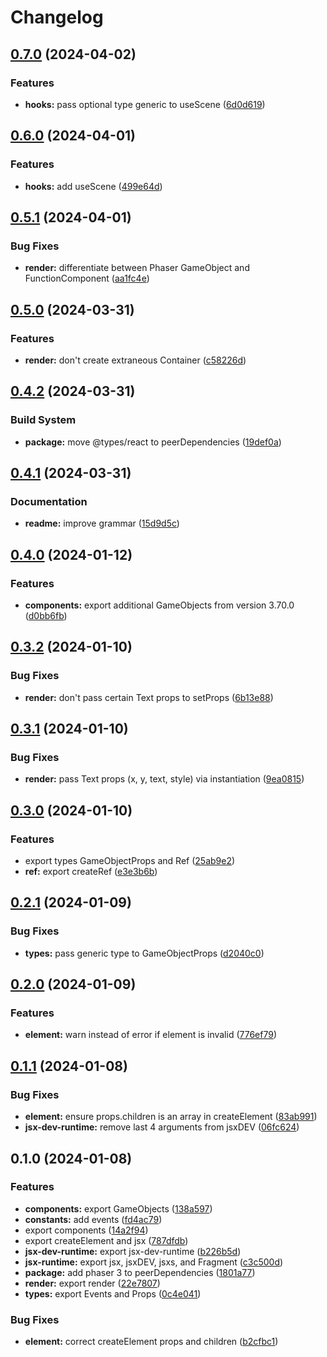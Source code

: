 # Changelog

## [0.7.0](https://github.com/remarkablegames/phaser-jsx/compare/v0.6.0...v0.7.0) (2024-04-02)


### Features

* **hooks:** pass optional type generic to useScene ([6d0d619](https://github.com/remarkablegames/phaser-jsx/commit/6d0d619e3158429be34c86ec1f107bb9bdc964d8))

## [0.6.0](https://github.com/remarkablegames/phaser-jsx/compare/v0.5.1...v0.6.0) (2024-04-01)


### Features

* **hooks:** add useScene ([499e64d](https://github.com/remarkablegames/phaser-jsx/commit/499e64dbcdd953b075a00b98d983983ac0c9421d))

## [0.5.1](https://github.com/remarkablegames/phaser-jsx/compare/v0.5.0...v0.5.1) (2024-04-01)


### Bug Fixes

* **render:** differentiate between Phaser GameObject and FunctionComponent ([aa1fc4e](https://github.com/remarkablegames/phaser-jsx/commit/aa1fc4e9c99cf21263541854c968d485295701ab))

## [0.5.0](https://github.com/remarkablegames/phaser-jsx/compare/v0.4.2...v0.5.0) (2024-03-31)


### Features

* **render:** don't create extraneous Container ([c58226d](https://github.com/remarkablegames/phaser-jsx/commit/c58226d1f06b9c51fd1bc410bc11d8b5509c10a6))

## [0.4.2](https://github.com/remarkablegames/phaser-jsx/compare/v0.4.1...v0.4.2) (2024-03-31)


### Build System

* **package:** move @types/react to peerDependencies ([19def0a](https://github.com/remarkablegames/phaser-jsx/commit/19def0af25bc84ca712d9d84ae98986ce3f7411a))

## [0.4.1](https://github.com/remarkablegames/phaser-jsx/compare/v0.4.0...v0.4.1) (2024-03-31)


### Documentation

* **readme:** improve grammar ([15d9d5c](https://github.com/remarkablegames/phaser-jsx/commit/15d9d5cfa279a0fc45b757930c3feee5e771eaa3))

## [0.4.0](https://github.com/remarkablegames/phaser-jsx/compare/v0.3.2...v0.4.0) (2024-01-12)


### Features

* **components:** export additional GameObjects from version 3.70.0 ([d0bb6fb](https://github.com/remarkablegames/phaser-jsx/commit/d0bb6fb22b26270d7652516f4f653cce60810f6f))

## [0.3.2](https://github.com/remarkablegames/phaser-jsx/compare/v0.3.1...v0.3.2) (2024-01-10)


### Bug Fixes

* **render:** don't pass certain Text props to setProps ([6b13e88](https://github.com/remarkablegames/phaser-jsx/commit/6b13e884dafd2347ad1cd554a36233045a52cb10))

## [0.3.1](https://github.com/remarkablegames/phaser-jsx/compare/v0.3.0...v0.3.1) (2024-01-10)


### Bug Fixes

* **render:** pass Text props (x, y, text, style) via instantiation ([9ea0815](https://github.com/remarkablegames/phaser-jsx/commit/9ea0815a077c716b5883992d3514722516ae23fc))

## [0.3.0](https://github.com/remarkablegames/phaser-jsx/compare/v0.2.1...v0.3.0) (2024-01-10)


### Features

* export types GameObjectProps and Ref ([25ab9e2](https://github.com/remarkablegames/phaser-jsx/commit/25ab9e2a7844fddf43abd0ecc99330b94bad598a))
* **ref:** export createRef ([e3e3b6b](https://github.com/remarkablegames/phaser-jsx/commit/e3e3b6ba7bea0d9e6b28e44ac95416a747d65f64))

## [0.2.1](https://github.com/remarkablegames/phaser-jsx/compare/v0.2.0...v0.2.1) (2024-01-09)


### Bug Fixes

* **types:** pass generic type to GameObjectProps ([d2040c0](https://github.com/remarkablegames/phaser-jsx/commit/d2040c06c7acb03aa7f5b4c52c311b307f5a2e02))

## [0.2.0](https://github.com/remarkablegames/phaser-jsx/compare/v0.1.1...v0.2.0) (2024-01-09)


### Features

* **element:** warn instead of error if element is invalid ([776ef79](https://github.com/remarkablegames/phaser-jsx/commit/776ef79db55b9a9971dcecd352e47c8265ebf5d3))

## [0.1.1](https://github.com/remarkablegames/phaser-jsx/compare/v0.1.0...v0.1.1) (2024-01-08)


### Bug Fixes

* **element:** ensure props.children is an array in createElement ([83ab991](https://github.com/remarkablegames/phaser-jsx/commit/83ab991102898e2ebea0918ca3a0b2c16c476231))
* **jsx-dev-runtime:** remove last 4 arguments from jsxDEV ([06fc624](https://github.com/remarkablegames/phaser-jsx/commit/06fc624a17577839a71e10f453f69d83de08408d))

## 0.1.0 (2024-01-08)

### Features

- **components:** export GameObjects ([138a597](https://github.com/remarkablegames/phaser-jsx/commit/138a597dff5cbeb3f0b54967dbfb660d875cc185))
- **constants:** add events ([fd4ac79](https://github.com/remarkablegames/phaser-jsx/commit/fd4ac79c1b0d198bea4972030e098c0bf7b81be7))
- export components ([14a2f94](https://github.com/remarkablegames/phaser-jsx/commit/14a2f949436df647d7a7241a370db47867ccd81a))
- export createElement and jsx ([787dfdb](https://github.com/remarkablegames/phaser-jsx/commit/787dfdbc65c6019e505382380f920c0b5cef1990))
- **jsx-dev-runtime:** export jsx-dev-runtime ([b226b5d](https://github.com/remarkablegames/phaser-jsx/commit/b226b5de3d24b7e276c35ded7e960b6f8ff2524c))
- **jsx-runtime:** export jsx, jsxDEV, jsxs, and Fragment ([c3c500d](https://github.com/remarkablegames/phaser-jsx/commit/c3c500d39eb55e5b9a49542f54278bc87c7aaad1))
- **package:** add phaser 3 to peerDependencies ([1801a77](https://github.com/remarkablegames/phaser-jsx/commit/1801a77aeb6bb105ed463fba124c9fffdd8d5d8a))
- **render:** export render ([22e7807](https://github.com/remarkablegames/phaser-jsx/commit/22e78075ce8404aae566fd69b216ed1900075c3b))
- **types:** export Events and Props ([0c4e041](https://github.com/remarkablegames/phaser-jsx/commit/0c4e0411f7280076aabbc4c4e81cc47798470d82))

### Bug Fixes

- **element:** correct createElement props and children ([b2cfbc1](https://github.com/remarkablegames/phaser-jsx/commit/b2cfbc1db302fcf02b80d0182542d7085ef0bcfd))
